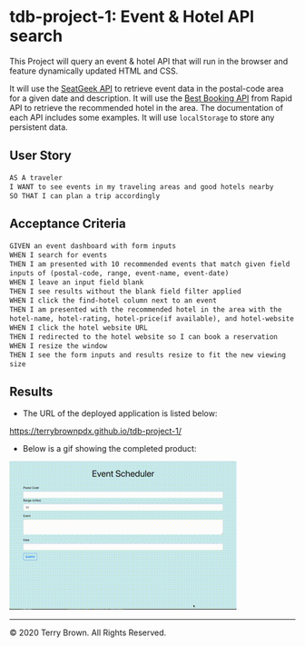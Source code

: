 # tdb-project-1: Event & Hotel API search

This Project will query an event & hotel API that will run in the browser and feature dynamically updated HTML and CSS.

It will use the [SeatGeek API](https://api.seatgeek.com/2/events) to retrieve event data in the postal-code area for a given date and description.
It will use the [Best Booking API](https://best-booking-com-hotel.p.rapidapi.com/booking/best-accommodation) from Rapid API to retrieve the recommended hotel in the area. The documentation of each API includes some examples.
It will use `localStorage` to store any persistent data.

## User Story

```
AS A traveler
I WANT to see events in my traveling areas and good hotels nearby
SO THAT I can plan a trip accordingly
```

## Acceptance Criteria

```
GIVEN an event dashboard with form inputs
WHEN I search for events
THEN I am presented with 10 recommended events that match given field inputs of (postal-code, range, event-name, event-date)
WHEN I leave an input field blank
THEN I see results without the blank field filter applied
WHEN I click the find-hotel column next to an event
THEN I am presented with the recommended hotel in the area with the hotel-name, hotel-rating, hotel-price(if available), and hotel-website
WHEN I click the hotel website URL
THEN I redirected to the hotel website so I can book a reservation
WHEN I resize the window
THEN I see the form inputs and results resize to fit the new viewing size
```

## Results

* The URL of the deployed application is listed below:

https://terrybrownpdx.github.io/tdb-project-1/

* Below is a gif showing the completed product:

![My Events](./Assets/my-events.gif)

- - -
© 2020 Terry Brown. All Rights Reserved.
